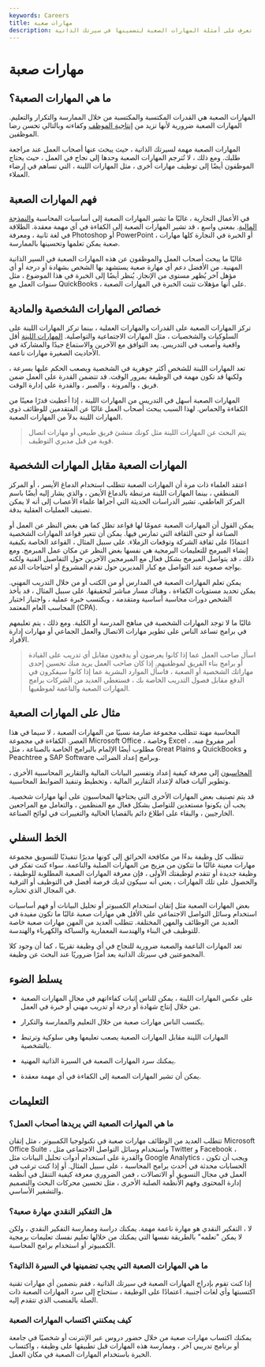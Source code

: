 ```yaml
---
keywords: Careers
title: مهارات صعبة
description: المهارات الصعبة هي القدرات المكتسبة التي تكتسبها من خلال الممارسة والتعليم. تعرف على أمثلة المهارات الصعبة لتضمينها في سيرتك الذاتية.
---
```


# مهارات صعبة
## ما هي المهارات الصعبة؟

المهارات الصعبة هي القدرات المكتسبة والمكتسبة من خلال الممارسة والتكرار والتعليم. المهارات الصعبة ضرورية لأنها تزيد من [إنتاجية الموظف](/productivity) وكفاءته وبالتالي تحسن رضا الموظفين.

المهارات الصعبة مهمة لسيرتك الذاتية ، حيث يبحث عنها أصحاب العمل عند مراجعة طلبك. ومع ذلك ، لا تُترجم المهارات الصعبة وحدها إلى نجاح في العمل ، حيث يحتاج الموظفون أيضًا إلى توظيف مهارات أخرى ، مثل المهارات اللينة ، التي تساهم في إرضاء العملاء.

## فهم المهارات الصعبة

في الأعمال التجارية ، غالبًا ما تشير المهارات الصعبة إلى أساسيات المحاسبة [والنمذجة المالية](/financialmodeling). بمعنى واسع ، قد تشير المهارات الصعبة إلى الكفاءة في أي مهمة معقدة. الطلاقة في لغة ثانية ، ومعرفة Photoshop أو PowerPoint ، أو الخبرة في النجارة كلها مهارات صعبة يمكن تعلمها وتحسينها بالممارسة.

غالبًا ما يبحث أصحاب العمل والموظفون عن هذه المهارات الصعبة في السير الذاتية المهنية. من الأفضل دعم أي مهارة صعبة يستشهد بها الشخص بشهادة أو درجة أو أي مؤهل آخر يُظهر مستوى من الإنجاز. يُنظر أيضًا إلى الخبرة في هذا الموضوع ، مثل سنوات العمل مع QuickBooks ، على أنها مؤهلات تثبت الخبرة في المهارات الصعبة.

## خصائص المهارات الشخصية والمادية

تركز المهارات الصعبة على القدرات والمهارات العملية ، بينما تركز المهارات اللينة على السلوكيات والشخصيات ، مثل المهارات الاجتماعية والتواصلية. [المهارات اللينة](/soft-skills) أقل واقعية وأصعب في التدريس. يعد التوافق مع الآخرين والاستماع جيدًا والمشاركة في الأحاديث الصغيرة مهارات ناعمة.

تعد المهارات اللينة للشخص أكثر جوهرية في الشخصية ويصعب الحكم عليها بسرعة ، ولكنها قد تكون مهمة في الوظيفة بمرور الوقت. قد تتضمن القدرة على العمل ضمن فريق ، والمرونة ، والصبر ، والقدرة على إدارة الوقت.

المهارات الصعبة أسهل في التدريس من المهارات اللينة ، إذا أعطيت قدرًا معينًا من الكفاءة والحماس. لهذا السبب يبحث أصحاب العمل غالبًا عن المتقدمين للوظائف ذوي المهارات اللينة بدلاً من المهارات الصعبة.

> يتم البحث عن المهارات اللينة مثل كونك منشئ فريق طبيعي أو مهارات اتصال قوية من قبل مديري التوظيف.

>

## المهارات الصعبة مقابل المهارات الشخصية

اعتقد العلماء ذات مرة أن المهارات الصعبة تتطلب استخدام الدماغ الأيسر ، أو المركز المنطقي ، بينما المهارات اللينة مرتبطة بالدماغ الأيمن ، والذي يشار إليه أيضًا باسم المركز العاطفي. تشير الدراسات الحديثة التي أجراها علماء الأعصاب إلى أنه لا يمكن تصنيف العمليات العقلية بدقة.

يمكن القول أن المهارات الصعبة عمومًا لها قواعد تظل كما هي بغض النظر عن العمل أو الصناعة أو حتى الثقافة التي تمارس فيها. يمكن أن تتغير قواعد المهارات الشخصية اعتمادًا على ثقافة الشركة وتوقعات الزملاء. على سبيل المثال ، القواعد الخاصة بكيفية إنشاء المبرمج للتعليمات البرمجية هي نفسها بغض النظر عن مكان عمل المبرمج. ومع ذلك ، قد يتواصل المبرمج بشكل فعال مع المبرمجين الآخرين حول التفاصيل الفنية ولكنه يواجه صعوبة عند التواصل مع كبار المديرين حول تقدم المشروع أو احتياجات الدعم.

يمكن تعلم المهارات الصعبة في المدارس أو من الكتب أو من خلال التدريب المهني. يمكن تحديد مستويات الكفاءة ، وهناك مسار مباشر لتحقيقها. على سبيل المثال ، قد يأخذ الشخص دورات محاسبة أساسية ومتقدمة ، ويكتسب خبرة عملية ، واجتياز اختبار المحاسب العام المعتمد (CPA).

غالبًا ما لا توجد المهارات الشخصية في مناهج المدرسة أو الكلية. ومع ذلك ، يتم تعليمهم في برامج تساعد الناس على تطوير مهارات الاتصال والعمل الجماعي أو مهارات إدارة الأفراد.

> اسأل صاحب العمل عما إذا كانوا يعرضون أو يدفعون مقابل أي تدريب على القيادة أو برامج بناء الفريق لموظفيهم. إذا كان صاحب العمل يريد منك تحسين إحدى مهاراتك الشخصية أو الصعبة ، فاسأل الموارد البشرية عما إذا كانوا سيفكرون في الدفع مقابل فصول التدريب الخاصة بك ، فستغطي العديد من الشركات برامج المهارات الصعبة والناعمة لموظفيها.

>

## مثال على المهارات الصعبة

المحاسبة مهنة تتطلب مجموعة صارمة نسبيًا من المهارات الصعبة ، لا سيما في هذا العصر. الكفاءة في مجموعة Microsoft Office ، وخاصة Excel ، أمر مفروغ منه. مطلوب أيضًا الإلمام بالبرامج الخاصة بالصناعة ، مثل Great Plains و QuickBooks و Peachtree و SAP Software وبرامج إعداد الضرائب.

[المحاسبون](/accountant) إلى معرفة كيفية إعداد وتفسير البيانات المالية والتقارير المحاسبية الأخرى ، وتطوير آليات فعالة لإعداد التقارير المالية ، وتخطيط وتنفيذ الضوابط المحاسبية.

قد يتم تصنيف بعض المهارات الأخرى التي يحتاجها المحاسبون على أنها مهارات شخصية. يجب أن يكونوا مستعدين للتواصل بشكل فعال مع المنظمين ، والتعامل مع المراجعين الخارجيين ، والبقاء على اطلاع دائم بالقضايا الحالية والتغييرات في لوائح الصناعة.

## الخط السفلي

تتطلب كل وظيفة بدءًا من مكافحة الحرائق إلى كونها مديرًا تنفيذيًا للتسويق مجموعة مهارات معينة غالبًا ما تتكون من مزيج من المهارات الصلبة والناعمة. سواء كنت تفكر في وظيفة جديدة أو تتقدم لوظيفتك الأولى ، فإن معرفة المهارات الصعبة المطلوبة للوظيفة ، والحصول على تلك المهارات ، يعني أنه سيكون لديك فرصة أفضل في التوظيف أو الترقية في المجال الذي تختاره.

بعض المهارات الصعبة مثل إتقان استخدام الكمبيوتر أو تحليل البيانات أو فهم أساسيات استخدام وسائل التواصل الاجتماعي على الأقل هي مهارات صعبة غالبًا ما تكون مفيدة في العديد من الوظائف والمهن المختلفة. تتطلب العديد من المهن مهارات صعبة خاصة للتوظيف في البناء والهندسة المعمارية والسباكة والكهرباء والهندسة.

تعد المهارات الناعمة والصعبة ضرورية للنجاح في أي وظيفة تقريبًا ، كما أن وجود كلا المجموعتين في سيرتك الذاتية يعد أمرًا ضروريًا عند البحث عن وظيفة.

## يسلط الضوء

- على عكس المهارات اللينة ، يمكن للناس إثبات كفاءاتهم في مجال المهارات الصعبة من خلال إنتاج شهادة أو درجة أو تدريب مهني أو خبرة في العمل.

- يكتسب الناس مهارات صعبة من خلال التعليم والممارسة والتكرار.

- المهارات اللينة مقابل المهارات الصعبة يصعب تعليمها وهي سلوكية وترتبط بالشخصية.

- يمكنك سرد المهارات الصعبة في السيرة الذاتية المهنية.

- يمكن أن تشير المهارات الصعبة إلى الكفاءة في أي مهمة معقدة.

## التعليمات

### ما هي المهارات الصعبة التي يريدها أصحاب العمل؟

تتطلب العديد من الوظائف مهارات صعبة في تكنولوجيا الكمبيوتر ، مثل إتقان Microsoft Office Suite ، واستخدام وسائل التواصل الاجتماعي مثل Twitter و Facebook ، والقدرة على استخدام أدوات تحليل البيانات مثل Google Analytics ، ويجب أن تكون الحسابات محدثة في أحدث برامج المحاسبة ، على سبيل المثال. أو إذا كنت ترغب في العمل في مجال التسويق أو الاتصالات ، فمن الضروري معرفة كيفية التنقل في أنظمة إدارة المحتوى وفهم الأنظمة الصلبة الأخرى ، مثل تحسين محركات البحث والتصميم والتشفير الأساسي.

### هل التفكير النقدي مهارة صعبة؟

لا ، التفكير النقدي هو مهارة ناعمة مهمة. يمكنك دراسة وممارسة التفكير النقدي ، ولكن لا يمكن "تعلمه" بالطريقة نفسها التي يمكنك من خلالها تعليم نفسك تعليمات برمجية الكمبيوتر أو استخدام برامج المحاسبة.

### ما هي المهارات الصعبة التي يجب تضمينها في السيرة الذاتية؟

إذا كنت تقوم بإدراج المهارات الصعبة في سيرتك الذاتية ، فقم بتضمين أي مهارات تقنية اكتسبتها وأي لغات أجنبية. اعتمادًا على الوظيفة ، ستحتاج إلى سرد المهارات الصعبة ذات الصلة بالمنصب الذي تتقدم إليه.

### كيف يمكنني اكتساب المهارات الصعبة

يمكنك اكتساب مهارات صعبة من خلال حضور دروس عبر الإنترنت أو شخصيًا في جامعة أو برنامج تدريبي آخر ، وممارسة هذه المهارات قبل تطبيقها على وظيفة ، واكتساب الخبرة باستخدام المهارات الصعبة في مكان العمل.

